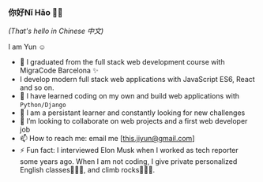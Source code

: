 ### 你好Nǐ Hǎo 👋🏼
*(That's hello in Chinese 中文)* 

I am Yun :relaxed:

- 🌱 I graduated from the full stack web development course with MigraCode Barcelona :sparkles:
- I develop modern full stack web applications with JavaScript ES6, React and so on.
- :rocket: I have learned coding on my own and build web applications with ```Python/Django```
- :purple_heart: I am a persistant learner and constantly looking for new challenges
- 👯 I’m looking to collaborate on web projects and a first web developer job
- 📫 How to reach me: email me [this.jiyun@gmail.com]
- ⚡ Fun fact: I interviewed Elon Musk when I worked as tech reporter some years ago. When I am not coding, I give private personalized English classes👩🏻‍🏫, and climb rocks🧗🏻‍♀️. 
